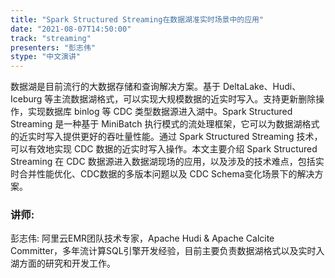 ```yaml
---
title: "Spark Structured Streaming在数据湖准实时场景中的应用"
date: "2021-08-07T14:50:00" 
track: "streaming"
presenters: "彭志伟"
stype: "中文演讲"
---
```

数据湖是目前流行的大数据存储和查询解决方案。基于 DeltaLake、Hudi、Iceburg 等主流数据湖格式，可以实现大规模数据的近实时写入。支持更新删除操作，实现数据库 binlog 等 CDC 类型数据源进入湖中。Spark Structured Streaming 是一种基于 MiniBatch 执行模式的流处理框架，它可以为数据湖格式的近实时写入提供更好的吞吐量性能。通过 Spark Structured Streaming 技术，可以有效地实现 CDC 数据的近实时写入操作。本文主要介绍 Spark Structured Streaming 在 CDC 数据源进入数据湖现场的应用，以及涉及的技术难点，包括实时合并性能优化、CDC数据的多版本问题以及 CDC Schema变化场景下的解决方案。
 ### 讲师: 
 彭志伟: 阿里云EMR团队技术专家，Apache Hudi & Apache Calcite Committer，多年流计算SQL引擎开发经验，目前主要负责数据湖格式以及实时入湖方面的研究和开发工作。
